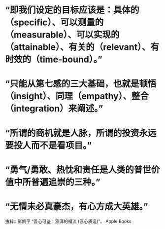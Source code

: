# “即我们设定的目标应该是：具体的（specific）、可以测量的（measurable）、可以实现的（attainable）、有关的（relevant）、有时效的（time-bound）。”

# “只能从第七感的三大基础，也就是顿悟（insight）、同理（empathy）、整合（integration）来阐述。”

# “所谓的商机就是人脉，所谓的投资永远要投人而不是看项目。”

# “勇气/勇敢、热忱和责任是人类的普世价值中所普遍追崇的三种。”

# “无情未必真豪杰，有心方成大英雄。”

抜粋:: 彭凯平  “吾心可鉴：澎湃的福流 (匠心质造)”。 Apple Books  
